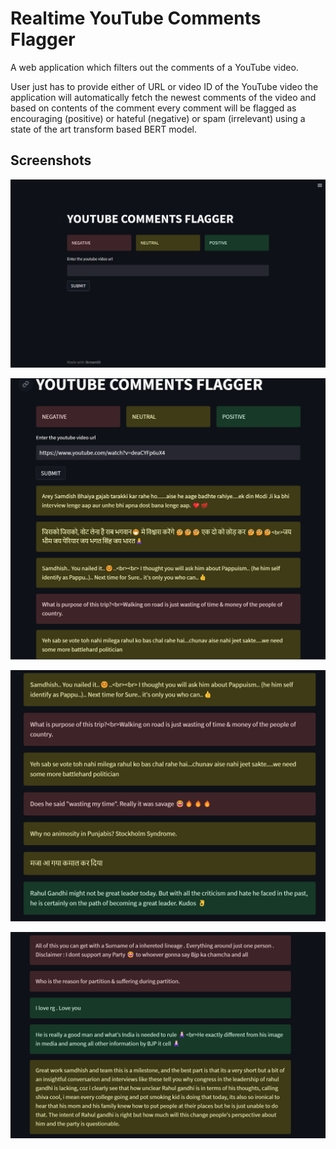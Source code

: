 # Realtime YouTube Comments Flagger

A web application which filters out the comments of a YouTube video.

User just has to provide either of URL or video ID of the YouTube video the application will automatically fetch the newest comments of the video and based on contents of the comment every comment will be flagged as encouraging (positive) or hateful (negative) or spam (irrelevant) using a state of the art transform based BERT model.

## Screenshots

![App Screenshot](https://raw.githubusercontent.com/soorajks2002/Youtube-Comments-Flagger/main/Screenshots/1.png)

![App Screenshot](https://raw.githubusercontent.com/soorajks2002/Youtube-Comments-Flagger/main/Screenshots/2.png)

![App Screenshot](https://raw.githubusercontent.com/soorajks2002/Youtube-Comments-Flagger/main/Screenshots/3.png)

![App Screenshot](https://raw.githubusercontent.com/soorajks2002/Youtube-Comments-Flagger/main/Screenshots/4.png)
